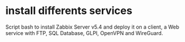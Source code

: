 # install differents services
 
Script bash to install Zabbix Server v5.4 and deploy it on a client, a Web service with FTP, SQL Database, GLPI, OpenVPN and WireGuard.
